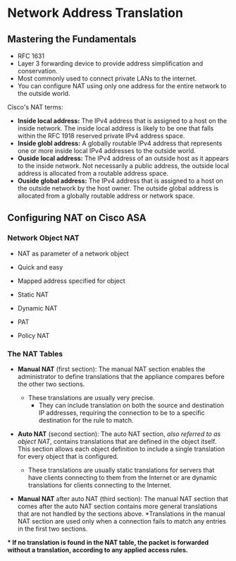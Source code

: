 # Network Address Translation

## Mastering the Fundamentals

* RFC 1631
* Layer 3 forwarding device to provide address simplification and conservation.
* Most commonly used to connect private LANs to the internet.
* You can configure NAT using only one address for the entire network to the outside world.

Cisco's NAT terms:

* __Inside local address:__ The IPv4 address that is assigned to a host on the inside network. The inside local address is likely to be one that falls within the RFC 1918 reserved private IPv4 address space.
* __Inside globl address:__ A globally routable IPv4 address that represents one or more inside local IPv4 addresses to the outside world.
* __Ouside local address:__ The IPv4 address of an outside host as it appears to the inside network. Not necessarily a public address, the outside local address is allocated from a routable address space.
* __Ouside global address:__ The IPv4 address that is assigned to a host on the outside network by the host owner. The outside global address is allocated from a globally routable address or network space. 

## Configuring NAT on Cisco ASA

### Network Object NAT

* NAT as parameter of a network object
* Quick and easy
* Mapped address specified for object

* Static NAT
* Dynamic NAT
* PAT

* Policy NAT

### The NAT Tables

* __Manual NAT__ (first section): The manual NAT section enables the administrator to define translations that the appliance compares before the other two sections. 
    * These translations are usually very precise. 
        + They can include translation on both the source and destination IP addresses, requiring the connection to be to a specific destination for the rule to match.

* __Auto NAT__ (second section): The auto NAT section, _also referred to as object NAT_, contains translations that are defined in the object itself. This section allows each object definition to include a single translation for every object that is configured. 
    * These translations are usually static translations for servers that have clients connecting to them from the Internet or are dynamic translations for clients connecting to the Internet.

* __Manual NAT__ after auto NAT (third section): The manual NAT section that comes after the auto NAT section contains more general translations that are not handled by the sections above. 
    *Translations in the manual NAT section are used only when a connection fails to match any entries in the first two sections.

__\* If no translation is found in the NAT table, the packet is forwarded without a translation, according to any applied access rules.__

